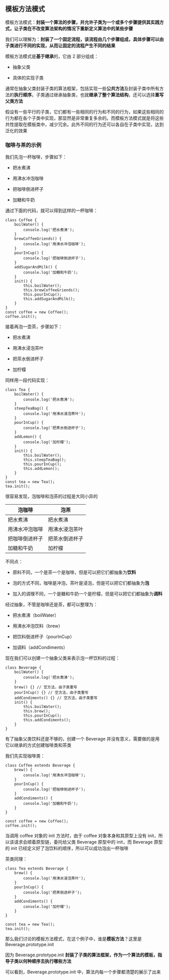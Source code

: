 ## 模板方法模式

模板方法模式：**封装一个算法的步骤，并允许子类为一个或多个步骤提供其实践方式，让子类在不改变算法架构的情况下重新定义算法中的某些步骤**

我们可以理解为：**封装了一个固定流程，该流程由几个步骤组成，具体步骤可以由子类进行不同的实现，从而让固定的流程产生不同的结果**

模板方法模式是**基于继承**的，它由 2 部分组成：

- 抽象父类

- 具体的实现子类

通常在抽象父类封装子类的算法框架，包括实现一些**公共方法**及封装子类中所有方法的**执行顺序**。子类通过继承抽象类，也就**继承了整个算法结构**，还可以选择**重写父类方法**

假设有一些平行的子类，它们都有一些相同的行为和不同的行为，如果这些相同的行为都在各个子类中实现，那显然是非常重复多余的。而模板方法模式就是将这些共性提取在模板类中，减少冗余。此外不同的行为还可以各自在子类中实现，达到泛化的效果

### 咖啡与茶的示例

我们先泡一杯咖啡，步骤如下：

- 把水煮沸

- 用沸水冲泡咖啡

- 把咖啡倒进杯子

- 加糖和牛奶

通过下面的代码，就可以得到这样的一杯咖啡：

    class Coffee {
        boilWater() {
            console.log('把水煮沸');
        }
        brewCoffeeGriends() {
            console.log('用沸水冲泡咖啡');
        }
        pourInCup() {
            console.log('把咖啡倒进杯子');
        }
        addSugarAndMilk() {
            console.log('加糖和牛奶');
        }
        init() {
            this.boilWater();
            this.brewCoffeeGriends();
            this.pourInCup();
            this.addSugarAndMilk();
        }
    }
    const coffee = new Coffee();
    coffee.init();

接着再泡一壶茶，步骤如下：

- 把水煮沸

- 用沸水浸泡茶叶

- 把茶水倒进杯子

- 加柠檬

同样用一段代码实现：

    class Tea {
        boilWater() {
            console.log('把水煮沸');
        }
        steepTeaBag() {
            console.log('用沸水浸泡茶叶');
        }
        pourInCup() {
            console.log('把茶水倒进杯子');
        }
        addLemon() {
            console.log('加柠檬');
        }
        init() {
            this.boilWater();
            this.steepTeaBag();
            this.pourInCup();
            this.addLemon();
        }
    }
    const tea = new Tea();
    tea.init();

很容易发现，泡咖啡和泡茶的过程是大同小异的

| 泡咖啡 | 泡茶 |
| ------ | ------ |
| 把水煮沸 | 把水煮沸 |
| 用沸水冲泡咖啡 | 用沸水浸泡茶叶 |
| 把咖啡倒进杯子 | 把茶水倒进杯子 |
| 加糖和牛奶 | 加柠檬 |

不同点：

- 原料不同，一个是茶一个是咖啡，但是可以把它们都抽象为**饮料**

- 泡的方式不同，咖啡是冲泡，茶叶是浸泡，但是可以把它们都抽象为**泡**

- 加入的调理不同，一个是糖和牛奶一个是柠檬，但是可以把它们都抽象为**调料**

经过抽象，不管是咖啡还是茶，都可以整理为：

- 把水煮沸（boilWater）

- 用沸水冲泡饮料（brew）

- 把饮料倒进杯子（pourInCup）

- 加调料（addCondiments）


现在我们可以创建一个抽象父类来表示泡一杯饮料的过程：

    class Beverage {
        boilWater() {
            console.log('把水煮沸');
        }
        brew() {} // 空方法，由子类重写
        pourInCup() {} // 空方法，由子类重写
        addCondiments() {} // 空方法，由子类重写
        init() {
            this.boilWater();
            this.brew();
            this.pourInCup();
            this.addCondiments();
        }
    }

有了抽象父类饮料还是不够的，创建一个 Beverage 并没有意义，需要做的是用它以继承的方式创建咖啡类和茶类

我们先实现咖啡类：

    class Coffee extends Beverage {
        brew() {
            console.log('用沸水冲泡咖啡');
        }
        pourInCup() {
            console.log('把咖啡倒进杯子');
        }
        addCondiments() {
            console.log('加糖和牛奶');
        }
    }

    const coffee = new Coffee();
    coffee.init();

当调用 coffee 对象的 init 方法时，由于 coffee 对象本身和其原型上没有 init，所以该请求会顺着原型链，委托给父类 Beverage 原型中的 init，而 Beverage 原型的 init 已经定义好了泡饮料的顺序，所以可以成功泡出一杯咖啡

茶类同理：

    class Tea extends Beverage {
        brew() {
            console.log('用沸水浸泡茶叶');
        }
        pourInCup() {
            console.log('把茶倒进杯子');
        }
        addCondiments() {
            console.log('加柠檬');
        }
    }

    const tea = new Tea();
    tea.init();

那么我们讨论的模板方法模式，在这个例子中，谁是**模板方法**？这里是 Beverage.prototype.init

因为 Beverage.prototype.init **封装了子类的算法框架，作为一个算法的模板，指导子类以何种顺序去执行哪些方法**

可以看到，Beverage.prototype.init 中，算法内每一个步骤都清楚的展示了出来

